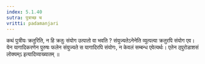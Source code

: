 ```yaml
---
index: 5.1.40
sutra: पुत्राच्छ च
vritti: padamanjari
---
```


 कथं पुत्रीयः क्रतुरिति, न हि क्रतुः संयोग उत्पातो वा भवति ? संयुज्यतेऽनेनेति व्युत्पत्या क्रतुरपि संयोग एव। येन यागादिकरणेन पुरुषः फलेन संयुज्यते स यागादिरपि संयोगः, न केवलं सम्बन्ध एवेत्यर्थः। एतेन ठ्पुरोडाशसं लोक्यम्ऽ इत्यादिव्याख्यातम् ॥